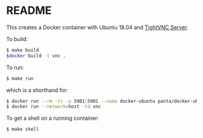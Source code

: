 README
======

This creates a Docker container with Ubuntu 18.04 and [TightVNC Server](https://tightvnc.com).

To build:

```bash
$ make build
$docker build -t vnc .
```

To run:

```bash
$ make run
```

which is a shorthand for:

```bash
$ docker run --rm -ti -p 5901:5901 --name docker-ubuntu panta/docker-ubuntu-vnc:latest
$ docker run --network=host -td vnc
```

To get a shell on a running container:

```bash
$ make shell
```
